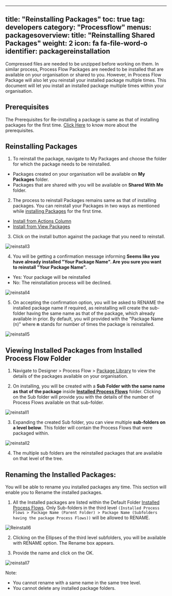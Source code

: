  ---
title: "Reinstalling Packages"
toc: true
tag: developers
category: "Processflow"
menus: 
   packagesoverview:
        title: "Reinstalling Shared Packages"
        weight: 2
        icon: fa fa-file-word-o
        identifier: packagereinstallation
---
Compressed files are needed to be unzipped before working on them. In similar process, Process Flow Packages are needed to be installed that are available on your organisation or shared to you. 
However, in Process Flow Package will also let you reinstall your installed package multiple times. This document will let you install an installed package multiple times within your organisation.

## Prerequisites

The Prerequisites for Re-installing a package is same as that of installing packages for the first time. [Click Here](/processflow/processflow-package-installation/#prerequisites) to know more about the prerequisites.

## Reinstalling Packages

1) To reinstall the package, navigate to My Packages and choose the folder for which the package needs to be reinstalled.
- Packages created on your organisation will be available on **My Packages** folder.
- Packages that are shared with you will be available on **Shared With Me** folder.

2) The process to reinstall Packages remains same as that of installing packages. You can reinstall your Packages in two ways as mentioned while [installing Packages](/processflow/processflow-package-installation/#installing-packages) for the first time.

- [Install from Actions Column](/processflow/processflow-package-installation/#install-from-actions-column)
- [Install from View Packages](/processflow/processflow-package-installation/#install-from-view-packages)
	
3) Click on the install button against the package that you need to reinstall.

![reinstall3]()

4) You will be getting a confirmation message informing **Seems like you have already installed "Your Package Name". Are you sure you want to reinstall "Your Package Name".**
- Yes: Your package will be reinstalled
- No: The reinstallation process will be declined.

![reinstall4]()

5) On accepting the confirmation option, you will be asked to RENAME the installed package name if required, as reinstalling will create the sub-folder having the same name as that of the package, which already available in prior.
By default, you will provided with the "Package Name (n)" where **n** stands for number of times the package is reinstalled.

![reinstall5]()

## Viewing Installed Packages from Installed Process Flow Folder

1) Navigate to Designer > Process Flow > [Package Library](/processflow/processflow-packaging-overview/) to view the details of the packages available on your organisation.

2) On installing, you will be created with a **Sub Folder with the same name as that of the package** inside **[Installed Process Flows](/processflow/processflow-listing-page/#installed-process-flows-folder)** folder. 
Clicking on the Sub folder will provide you with the details of the number of Process Flows available on that sub-folder.

![reinstall1]()

3) Expanding the created Sub folder, you can view multiple **sub-folders on a level below**. This folder will contain the Process Flows that were packaged within.

![reinstall2]()

4) The multiple sub folders are the reinstalled packages that are available on that level of the tree. 

## Renaming the Installed Packages:

You will be able to rename you installed packages any time. This section will enable you to Rename the installed packages.

1) All the Installed packages are listed within the Default Folder [Installed Process Flows](/processflow/processflow-listing-page/#installed-process-flows-folder). Only Sub-folders in the third level `(Installed Process Flows > Package Name (Parent Folder) > Package Name (Subfolders having the package Process Flows))` will be allowed to RENAME.

![Reinstall6]()

2) Clicking on the Ellipses of the third level subfolders, you will be available with RENAME option. The Rename box appears.

3) Provide the name and click on the OK.

![reinstall7]()

Note: 

- You cannot rename with a same name in the same tree level.
- You cannot delete any installed package folders.
